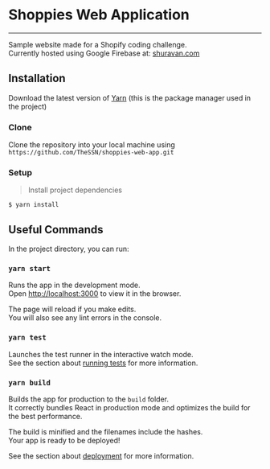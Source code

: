 # Shoppies Web Application
***
Sample website made for a Shopify coding challenge.<br />
Currently hosted using Google Firebase at: [shuravan.com](https://shuravan.com/home)

## Installation
Download the latest version of [Yarn](https://classic.yarnpkg.com/en/docs/install/#windows-stable) (this is the package manager used in the project)

### Clone
Clone the repository into your local machine using `https://github.com/TheSSN/shoppies-web-app.git`

### Setup
> Install project dependencies
```shell
$ yarn install
```

## Useful Commands
In the project directory, you can run:

### `yarn start`

Runs the app in the development mode.<br />
Open [http://localhost:3000](http://localhost:3000) to view it in the browser.

The page will reload if you make edits.<br />
You will also see any lint errors in the console.

### `yarn test`

Launches the test runner in the interactive watch mode.<br />
See the section about [running tests](https://facebook.github.io/create-react-app/docs/running-tests) for more information.

### `yarn build`

Builds the app for production to the `build` folder.<br />
It correctly bundles React in production mode and optimizes the build for the best performance.

The build is minified and the filenames include the hashes.<br />
Your app is ready to be deployed!

See the section about [deployment](https://facebook.github.io/create-react-app/docs/deployment) for more information.